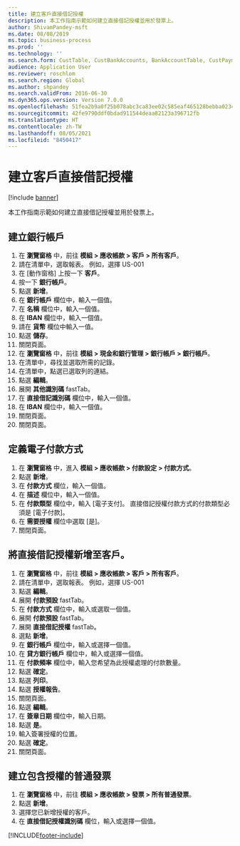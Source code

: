 ```yaml
---
title: 建立客戶直接借記授權
description: 本工作指南示範如何建立直接借記授權並用於發票上。
author: ShivamPandey-msft
ms.date: 08/08/2019
ms.topic: business-process
ms.prod: ''
ms.technology: ''
ms.search.form: CustTable, CustBankAccounts, BankAccountTable, CustPaymMode, CustDirectDebitMandate, BankAccountTableLookUp, SrsReportViewerForm,  LogisticsAddressCityLookup, CustFreeInvoice, CustTableLookup
audience: Application User
ms.reviewer: roschlom
ms.search.region: Global
ms.author: shpandey
ms.search.validFrom: 2016-06-30
ms.dyn365.ops.version: Version 7.0.0
ms.openlocfilehash: 51fea2b9a0f25b078abc3ca83ee02c585eaf465128bebba0234ffadb030ef42a
ms.sourcegitcommit: 42fe9790ddf0bdad911544deaa82123a396712fb
ms.translationtype: HT
ms.contentlocale: zh-TW
ms.lasthandoff: 08/05/2021
ms.locfileid: "8450417"
---
```

# <a name="create-a-direct-debit-mandate-for-a-customer"></a>建立客戶直接借記授權

[!include [banner](../../includes/banner.md)]

本工作指南示範如何建立直接借記授權並用於發票上。


## <a name="create-a-bank-account"></a>建立銀行帳戶
1. 在 **瀏覽窗格** 中，前往 **模組 > 應收帳款 > 客戶 > 所有客戶**。
2. 請在清單中，選取報表。 例如，選擇 US-001
3. 在 [動作窗格] 上按一下 **客戶**。
4. 按一下 **銀行帳戶**。
5. 點選 **新增**。
6. 在 **銀行帳戶** 欄位中，輸入一個值。
7. 在 **名稱** 欄位中，輸入一個值。
8. 在 **IBAN** 欄位中，輸入一個值。
9. 請在 **貨幣** 欄位中輸入一值。
10. 點選 **儲存**。
11. 關閉頁面。
12. 在 **瀏覽窗格** 中，前往 **模組 > 現金和銀行管理 > 銀行帳戶 > 銀行帳戶**。
13. 在清單中，尋找並選取所需的記錄。
14. 在清單中，點選已選取列的連結。
15. 點選 **編輯**。
16. 展開 **其他識別碼** fastTab。
17. 在 **直接借記識別碼** 欄位中，輸入一個值。
18. 在 **IBAN** 欄位中，輸入一個值。
19. 關閉頁面。
20. 關閉頁面。

## <a name="define-the-electronic-payment-method"></a>定義電子付款方式
1. 在 **瀏覽窗格** 中，進入 **模組 > 應收帳款 > 付款設定 > 付款方式**。
2. 點選 **新增**。
3. 在 **付款方式** 欄位，輸入一個值。
4. 在 **描述** 欄位中，輸入一個值。
5. 在 **付款類型** 欄位中，輸入 [電子支付]。 直接借記授權付款方式的付款類型必須是 [電子付款]。
6. 在 **需要授權** 欄位中選取 [是]。
7. 關閉頁面。

## <a name="add-a-direct-debit-mandate-to-a-customer"></a>將直接借記授權新增至客戶。
1. 在 **瀏覽窗格** 中，前往 **模組 > 應收帳款 > 客戶 > 所有客戶**。
2. 請在清單中，選取報表。 例如，選擇 US-001
3. 點選 **編輯**。
4. 展開 **付款預設** fastTab。
5. 在 **付款方式** 欄位中，輸入或選取一個值。
6. 展開 **付款預設** fastTab。
7. 展開 **直接借記授權** fastTab。
8. 選點 **新增**。
9. 在 **銀行帳戶** 欄位中，輸入或選擇一個值。
10. 在 **貸方銀行帳戶** 欄位中，輸入或選擇一個值。
11. 在 **付款頻率** 欄位中，輸入您希望為此授權處理的付款數量。
12. 點選 **確定**。
13. 點選 **列印**。
14. 點選 **授權報告**。
15. 關閉頁面。
16. 點選 **編輯**。
17. 在 **簽章日期** 欄位中，輸入日期。
18. 點選 **是**。
19. 輸入簽署授權的位置。
20. 點選 **確定**。
21. 關閉頁面。

## <a name="create-a-free-text-invoice-with-mandate"></a>建立包含授權的普通發票
1. 在 **瀏覽窗格** 中，前往 **模組 > 應收帳款 > 發票 > 所有普通發票**。
2. 點選 **新增**。
3. 選擇您已新增授權的客戶。
4. 在 **直接借記授權識別碼** 欄位，輸入或選擇一個值。



[!INCLUDE[footer-include](../../../includes/footer-banner.md)]